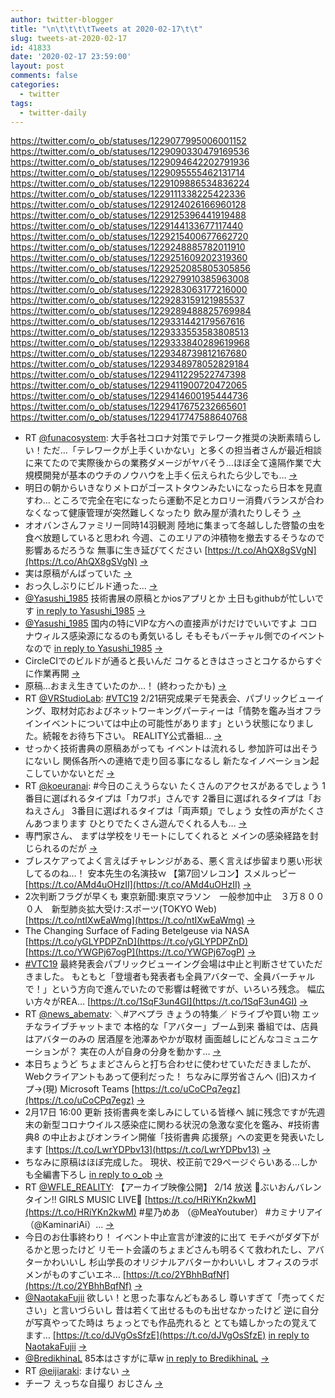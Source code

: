 ```yaml
---
author: twitter-blogger
title: "\n\t\t\t\tTweets at 2020-02-17\t\t"
slug: tweets-at-2020-02-17
id: 41833
date: '2020-02-17 23:59:00'
layout: post
comments: false
categories:
  - twitter
tags:
  - twitter-daily
---
```


https://twitter.com/o_ob/statuses/1229077995006001152 https://twitter.com/o_ob/statuses/1229090330479169536 https://twitter.com/o_ob/statuses/1229094642202791936 https://twitter.com/o_ob/statuses/1229095555462131714 https://twitter.com/o_ob/statuses/1229109886534836224 https://twitter.com/o_ob/statuses/1229111338225422336 https://twitter.com/o_ob/statuses/1229124026166960128 https://twitter.com/o_ob/statuses/1229125396441919488 https://twitter.com/o_ob/statuses/1229144133677117440 https://twitter.com/o_ob/statuses/1229215400677662720 https://twitter.com/o_ob/statuses/1229248885782011910 https://twitter.com/o_ob/statuses/1229251609202319360 https://twitter.com/o_ob/statuses/1229252085805305856 https://twitter.com/o_ob/statuses/1229279910385963008 https://twitter.com/o_ob/statuses/1229283063177216000 https://twitter.com/o_ob/statuses/1229283159121985537 https://twitter.com/o_ob/statuses/1229289488825769984 https://twitter.com/o_ob/statuses/1229331442179567616 https://twitter.com/o_ob/statuses/1229333553583808513 https://twitter.com/o_ob/statuses/1229333840289619968 https://twitter.com/o_ob/statuses/1229348739812167680 https://twitter.com/o_ob/statuses/1229348978052829184 https://twitter.com/o_ob/statuses/1229411229522747398 https://twitter.com/o_ob/statuses/1229411900720472065 https://twitter.com/o_ob/statuses/1229414600195444736 https://twitter.com/o_ob/statuses/1229417675232665601 https://twitter.com/o_ob/statuses/1229417747588640768  

*   RT [@funacosystem](https://twitter.com/funacosystem): 大手各社コロナ対策でテレワーク推奨の決断素晴らしい！ただ…「テレワークが上手くいかない」と多くの担当者さんが最近相談に来てたので実際後からの業務ダメージがヤバそう…ほぼ全て遠隔作業で大規模開発が基本のウチのノウハウを上手く伝えられたら少しでも… [->](https://twitter.com/o_ob/statuses/1229077995006001152)
*   明日の朝からいきなりメトロがゴーストタウンみたいになったら日本を見直すわ… ところで完全在宅になったら運動不足とカロリー消費バランスが合わなくなって健康管理が突然難しくなったり 飲み屋が潰れたりしそう [->](https://twitter.com/o_ob/statuses/1229090330479169536)
*   オオバンさんファミリー同時14羽観測 陸地に集まって冬越しした啓蟄の虫を食べ放題していると思われ 今週、このエリアの沖積物を撤去するそうなので影響あるだろうな 無事に生き延びてください [https://t.co/AhQX8gSVgN](https://t.co/AhQX8gSVgN) [->](https://twitter.com/o_ob/statuses/1229094642202791936)
*   実は原稿がんばっていた [->](https://twitter.com/o_ob/statuses/1229095555462131714)
*   おっ久しぶりにビルド通った… [->](https://twitter.com/o_ob/statuses/1229109886534836224)
*   [@Yasushi_1985](https://twitter.com/Yasushi_1985) 技術書展の原稿とかiosアプリとか 土日もgithubが忙しいです [in reply to Yasushi_1985](https://twitter.com/Yasushi_1985/statuses/1229110598706712576) [->](https://twitter.com/o_ob/statuses/1229111338225422336)
*   [@Yasushi_1985](https://twitter.com/Yasushi_1985) 国内の特にVIPな方への直接声がけだけでいいですよ コロナウィルス感染源になるのも勇気いるし そもそもバーチャル側でのイベントなので [in reply to Yasushi_1985](https://twitter.com/Yasushi_1985/statuses/1229113155566985216) [->](https://twitter.com/o_ob/statuses/1229124026166960128)
*   CircleCIでのビルドが通ると長いんだ コケるときはさっさとコケるからすぐに作業再開 [->](https://twitter.com/o_ob/statuses/1229125396441919488)
*   原稿…おまえ生きていたのか…！ (終わったかも) [->](https://twitter.com/o_ob/statuses/1229144133677117440)
*   RT [@VRStudioLab](https://twitter.com/VRStudioLab): [#VTC19](https://twitter.com/search?q=%23VTC19&src=hash) 2/21研究成果デモ発表会、パブリックビューイング、取材対応およびネットワーキングパーティーは「情勢を鑑み当オフラインイベントについては中止の可能性があります」という状態になりました。続報をお待ち下さい。 REALITY公式番組… [->](https://twitter.com/o_ob/statuses/1229215400677662720)
*   せっかく技術書典の原稿あがっても イベントは流れるし 参加許可は出そうにないし 関係各所への連絡で走り回る事になるし 新たなイノベーション起こしていかないとだ [->](https://twitter.com/o_ob/statuses/1229248885782011910)
*   RT [@koeuranai](https://twitter.com/koeuranai): #今日のこえうらない たくさんのアクセスがあるでしょう 1番目に選ばれるタイプは「カワボ」さんです 2番目に選ばれるタイプは「おねえさん」 3番目に選ばれるタイプは「両声類」でしょう 女性の声がたくさんあつまります ひとりでたくさん遊んでくれる人も… [->](https://twitter.com/o_ob/statuses/1229251609202319360)
*   専門家さん、 まずは学校をリモートにしてくれると メインの感染経路を封じられるのだが [->](https://twitter.com/o_ob/statuses/1229252085805305856)
*   ブレスケアってよく言えばチャレンジがある、悪く言えば歩留まり悪い形状してるのね…！ 安本先生の名演技ｗ 【第7回ソレコン】スメルっピー [https://t.co/AMd4uOHzII](https://t.co/AMd4uOHzII) [->](https://twitter.com/o_ob/statuses/1229279910385963008)
*   2次判断フラグが早くも 東京新聞:東京マラソン　一般参加中止　３万８０００人　新型肺炎拡大受け:スポーツ(TOKYO Web) [https://t.co/ntIXwEaWmg](https://t.co/ntIXwEaWmg) [->](https://twitter.com/o_ob/statuses/1229283063177216000)
*   The Changing Surface of Fading Betelgeuse via NASA [https://t.co/yGLYPDPZnD](https://t.co/yGLYPDPZnD) [https://t.co/YWGPj67ogP](https://t.co/YWGPj67ogP) [->](https://twitter.com/o_ob/statuses/1229283159121985537)
*   [#VTC19](https://twitter.com/search?q=%23VTC19&src=hash) 最終発表会パブリックビューイング会場は中止と判断させていただきました。 もともと「登壇者も発表者も全員アバターで、全員バーチャルで！」という方向で進んでいたので影響は軽微ですが、いろいろ残念。 幅広い方々がREA… [https://t.co/1SqF3un4GI](https://t.co/1SqF3un4GI) [->](https://twitter.com/o_ob/statuses/1229289488825769984)
*   RT [@news_abematv](https://twitter.com/news_abematv): ＼#アベプラ きょうの特集／ ドライブや買い物 エッチなライブチャットまで 本格的な「アバター」ブーム到来 番組では、店員はアバターのみの 居酒屋を池澤あやかが取材 画面越しにどんなコミュニケーションが？ 実在の人が自身の分身を動かす… [->](https://twitter.com/o_ob/statuses/1229331442179567616)
*   本日ちょうど ちょまどさんらと打ち合わせに使わせていただきましたが、Webクライアントもあって便利だった！ ちなみに厚労省さんへ (旧)スカイプ→(現) Microsoft Teams [https://t.co/uCoCPq7egz](https://t.co/uCoCPq7egz) [->](https://twitter.com/o_ob/statuses/1229333553583808513)
*   2月17日 16:00 更新 技術書典を楽しみにしている皆様へ 誠に残念ですが先週末の新型コロナウイルス感染症に関わる状況の急激な変化を鑑み、#技術書典8 の中止およびオンライン開催「技術書典 応援祭」への変更を発表いたします [https://t.co/LwrYDPbv13](https://t.co/LwrYDPbv13) [->](https://twitter.com/o_ob/statuses/1229333840289619968)
*   ちなみに原稿はほぼ完成した。 現状、校正前で29ページぐらいある…しかも全編書下ろし [in reply to o_ob](https://twitter.com/o_ob/statuses/1229333840289619968) [->](https://twitter.com/o_ob/statuses/1229348739812167680)
*   RT [@WFLE_REALITY](https://twitter.com/WFLE_REALITY): 【アーカイブ映像公開】 2/14 放送 🍫ぶいおんバレンタイン!! GIRLS MUSIC LIVE🍫 [https://t.co/HRiYKn2kwM](https://t.co/HRiYKn2kwM) #星乃めあ （@MeaYoutuber） #カミナリアイ （@KaminariAi）… [->](https://twitter.com/o_ob/statuses/1229348978052829184)
*   今日のお仕事終わり！ イベント中止宣言が津波的に出て モチベがダダ下がるかと思ったけど リモート会議のちょまどさんも明るくて救われたし、アバターかわいいし 杉山学長のオリジナルアバターかわいいし オフィスのラボメンがものすごいエネ… [https://t.co/2YBhhBqfNf](https://t.co/2YBhhBqfNf) [->](https://twitter.com/o_ob/statuses/1229411229522747398)
*   [@NaotakaFujii](https://twitter.com/NaotakaFujii) 欲しい！と思った事なんどもあるし 尊いすぎて「売ってください」と言いづらいし 昔は若くて出せるものも出せなかったけど 逆に自分が写真やってた時は ちょっとでも作品売れると とても嬉しかったの覚えてます… [https://t.co/dJVgOsSfzE](https://t.co/dJVgOsSfzE) [in reply to NaotakaFujii](https://twitter.com/NaotakaFujii/statuses/1229215061404602368) [->](https://twitter.com/o_ob/statuses/1229411900720472065)
*   [@BredikhinaL](https://twitter.com/BredikhinaL) 85本はさすがに草w [in reply to BredikhinaL](https://twitter.com/BredikhinaL/statuses/1228739644050878465) [->](https://twitter.com/o_ob/statuses/1229414600195444736)
*   RT [@eijiaraki](https://twitter.com/eijiaraki): まけない [->](https://twitter.com/o_ob/statuses/1229417675232665601)
*   チーフ えっちな自撮り おじさん [->](https://twitter.com/o_ob/statuses/1229417747588640768)